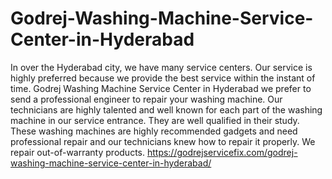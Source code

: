 # Godrej-Washing-Machine-Service-Center-in-Hyderabad
In over the Hyderabad city, we have many service centers. Our service is highly preferred because we provide the best service within the instant of time. Godrej Washing Machine Service Center in Hyderabad we prefer to send a professional engineer to repair your washing machine. Our technicians are highly talented and well known for each part of the washing machine in our service entrance. They are well qualified in their study. These washing machines are highly recommended gadgets and need professional repair and our technicians knew how to repair it properly. We repair out-of-warranty products. https://godrejservicefix.com/godrej-washing-machine-service-center-in-hyderabad/
